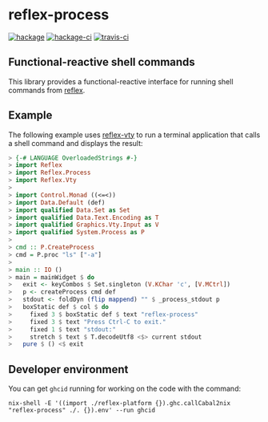 reflex-process 
==============

[![hackage](https://img.shields.io/hackage/v/reflex-process.svg)](https://hackage.haskell.org/package/reflex-process) [![hackage-ci](https://matrix.hackage.haskell.org/api/v2/packages/reflex-process/badge)](https://matrix.hackage.haskell.org/#/package/reflex-process) [![travis-ci](https://api.travis-ci.org/reflex-frp/reflex-process.svg?branch=develop)](https://travis-ci.org/reflex-frp/reflex-process)

Functional-reactive shell commands
----------------------------------

This library provides a functional-reactive interface for running shell commands from [reflex](https://github.com/reflex-frp/reflex).

Example
-------

The following example uses [reflex-vty](https://github.com/reflex-frp/reflex-vty) to run a terminal application that calls a shell command and displays the result:

```haskell
> {-# LANGUAGE OverloadedStrings #-}
> import Reflex
> import Reflex.Process
> import Reflex.Vty
>
> import Control.Monad ((<=<))
> import Data.Default (def)
> import qualified Data.Set as Set
> import qualified Data.Text.Encoding as T
> import qualified Graphics.Vty.Input as V
> import qualified System.Process as P
>
> cmd :: P.CreateProcess
> cmd = P.proc "ls" ["-a"]
>
> main :: IO ()
> main = mainWidget $ do
>   exit <- keyCombos $ Set.singleton (V.KChar 'c', [V.MCtrl])
>   p <- createProcess cmd def
>   stdout <- foldDyn (flip mappend) "" $ _process_stdout p
>   boxStatic def $ col $ do
>     fixed 3 $ boxStatic def $ text "reflex-process"
>     fixed 3 $ text "Press Ctrl-C to exit."
>     fixed 1 $ text "stdout:"
>     stretch $ text $ T.decodeUtf8 <$> current stdout
>   pure $ () <$ exit
```

Developer environment
---------------------

You can get `ghcid` running for working on the code with the command:
```
nix-shell -E '((import ./reflex-platform {}).ghc.callCabal2nix "reflex-process" ./. {}).env' --run ghcid
```

